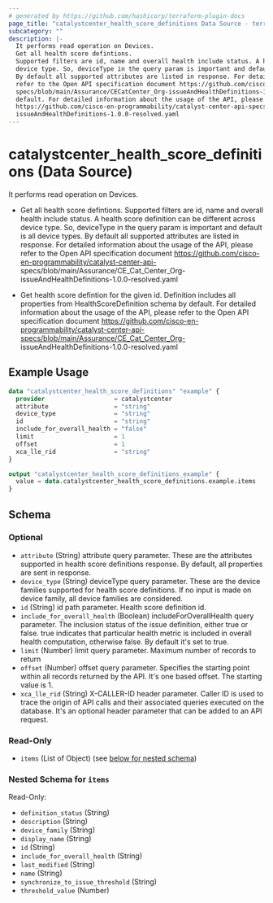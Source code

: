 ```yaml
---
# generated by https://github.com/hashicorp/terraform-plugin-docs
page_title: "catalystcenter_health_score_definitions Data Source - terraform-provider-catalystcenter"
subcategory: ""
description: |-
  It performs read operation on Devices.
  Get all health score defintions.
  Supported filters are id, name and overall health include status. A health score definition can be different across
  device type. So, deviceType in the query param is important and default is all device types.
  By default all supported attributes are listed in response. For detailed information about the usage of the API, please
  refer to the Open API specification document https://github.com/cisco-en-programmability/catalyst-center-api-
  specs/blob/main/Assurance/CECatCenter_Org-issueAndHealthDefinitions-1.0.0-resolved.yamlGet health score defintion for the given id. Definition includes all properties from HealthScoreDefinition schema by
  default. For detailed information about the usage of the API, please refer to the Open API specification document
  https://github.com/cisco-en-programmability/catalyst-center-api-specs/blob/main/Assurance/CECatCenter_Org-
  issueAndHealthDefinitions-1.0.0-resolved.yaml
---
```


# catalystcenter_health_score_definitions (Data Source)

It performs read operation on Devices.

- Get all health score defintions.
Supported filters are id, name and overall health include status. A health score definition can be different across
device type. So, deviceType in the query param is important and default is all device types.
By default all supported attributes are listed in response. For detailed information about the usage of the API, please
refer to the Open API specification document https://github.com/cisco-en-programmability/catalyst-center-api-
specs/blob/main/Assurance/CE_Cat_Center_Org-issueAndHealthDefinitions-1.0.0-resolved.yaml

- Get health score defintion for the given id. Definition includes all properties from HealthScoreDefinition schema by
default. For detailed information about the usage of the API, please refer to the Open API specification document
https://github.com/cisco-en-programmability/catalyst-center-api-specs/blob/main/Assurance/CE_Cat_Center_Org-
issueAndHealthDefinitions-1.0.0-resolved.yaml

## Example Usage

```terraform
data "catalystcenter_health_score_definitions" "example" {
  provider                   = catalystcenter
  attribute                  = "string"
  device_type                = "string"
  id                         = "string"
  include_for_overall_health = "false"
  limit                      = 1
  offset                     = 1
  xca_lle_rid                = "string"
}

output "catalystcenter_health_score_definitions_example" {
  value = data.catalystcenter_health_score_definitions.example.items
}
```

<!-- schema generated by tfplugindocs -->
## Schema

### Optional

- `attribute` (String) attribute query parameter. These are the attributes supported in health score definitions response. By default, all properties are sent in response.
- `device_type` (String) deviceType query parameter. These are the device families supported for health score definitions. If no input is made on device family, all device families are considered.
- `id` (String) id path parameter. Health score definition id.
- `include_for_overall_health` (Boolean) includeForOverallHealth query parameter. The inclusion status of the issue definition, either true or false. true indicates that particular health metric is included in overall health computation, otherwise false. By default it's set to true.
- `limit` (Number) limit query parameter. Maximum number of records to return
- `offset` (Number) offset query parameter. Specifies the starting point within all records returned by the API. It's one based offset. The starting value is 1.
- `xca_lle_rid` (String) X-CALLER-ID header parameter. Caller ID is used to trace the origin of API calls and their associated queries executed on the database. It's an optional header parameter that can be added to an API request.

### Read-Only

- `items` (List of Object) (see [below for nested schema](#nestedatt--items))

<a id="nestedatt--items"></a>
### Nested Schema for `items`

Read-Only:

- `definition_status` (String)
- `description` (String)
- `device_family` (String)
- `display_name` (String)
- `id` (String)
- `include_for_overall_health` (String)
- `last_modified` (String)
- `name` (String)
- `synchronize_to_issue_threshold` (String)
- `threshold_value` (Number)
